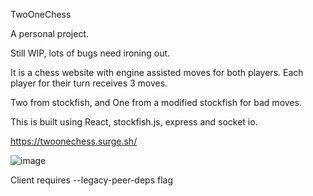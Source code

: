 TwoOneChess

A personal project.

Still WIP, lots of bugs need ironing out.

It is a chess website with engine assisted moves for both players. Each player for their turn receives 3 moves.

Two from stockfish, and One from a modified stockfish for bad moves.

This is built using React, stockfish.js, express and socket io.


https://twoonechess.surge.sh/

![image](https://user-images.githubusercontent.com/59536503/176347271-e1772973-fed7-488f-8af6-b9fb1ead83b4.png)


Client requires --legacy-peer-deps flag
